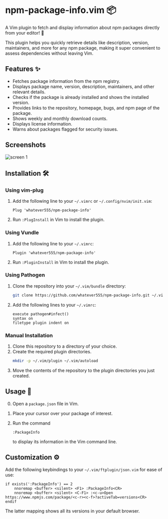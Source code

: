 # npm-package-info.vim 📦

A Vim plugin to fetch and display information about npm packages directly from your editor! 🚀

This plugin helps you quickly retrieve details like description, version, maintainers, and more for any npm package, making it super convenient to assess dependencies without leaving Vim.

## Features ✨

-   Fetches package information from the npm registry.
-   Displays package name, version, description, maintainers, and other relevant details.
-   Checks if the package is already installed and shows the installed version.
-   Provides links to the repository, homepage, bugs, and npm page of the package.
-   Shows weekly and monthly download counts.
-   Displays license information.
-   Warns about packages flagged for security issues.

## Screenshots  
![screen 1](imgs/screen1.png?raw=true "Cursor over")


## Installation 🛠️

### Using vim-plug

1.  Add the following line to your `~/.vimrc` or `~/.config/nvim/init.vim`:

    ```vim
    Plug 'whatever555/npm-package-info'
    ```

2.  Run `:PlugInstall` in Vim to install the plugin.

### Using Vundle

1.  Add the following line to your `~/.vimrc`:

    ```vim
    Plugin 'whatever555/npm-package-info'
    ```

2.  Run `:PluginInstall` in Vim to install the plugin.

### Using Pathogen

1.  Clone the repository into your `~/.vim/bundle` directory:

    ```bash
    git clone https://github.com/whatever555/npm-package-info.git ~/.vim/bundle/npm-package-info
    ```

2.  Add the following lines to your `~/.vimrc`:

    ```vim
    execute pathogen#infect()
    syntax on
    filetype plugin indent on
    ```

### Manual Installation
1.  Clone this repository to a directory of your choice.
2.  Create the required plugin directories.
    ```bash
    mkdir -p ~/.vim/plugin ~/.vim/autoload
    ```
3. Move the contents of the repository to the plugin directories you just created.

## Usage 🚀

0.  Open a `package.json` file in Vim.
1.  Place your cursor over your package of interest.
2.  Run the command

    ```vim
    :PackageInfo
    ```

    to display its information in the Vim command line.

## Customization ⚙️

Add the following keybindings to your `~/.vim/ftplugin/json.vim` for ease of use:

```vim
if exists(':PackageInfo') == 2
    nnoremap <buffer> <silent> <F1> :PackageInfo<CR>
    nnoremap <buffer> <silent> <C-F1> :<c-u>Open https://www.npmjs.com/package/<c-r><c-f>?activeTab=versions<CR>
endif
```

The latter mapping shows all its versions in your default browser.
